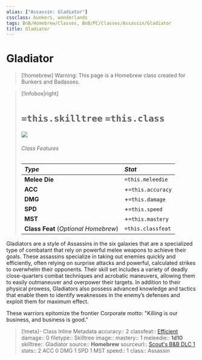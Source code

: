 ```yaml
---
alias: ["Assassin: Gladiator"]
cssclass: bunkers, wonderlands
tags: BnB/Homebrew/Classes, BnB/PC/Classes/Assassin/Gladiator
title: Gladiator
---
```


# Gladiator
>[!homebrew]
> Warning: This page is a Homebrew class created for Bunkers and Badasses.

>[!infobox|right]
>
># `=this.skilltree` `=this.class`
>
> ![](imageblahblah.jpg)
>
> ###### Class Features
>
> | ***Type*** | ***Stat*** |
> |:---|:---|
> | **Melee Die** | `=this.meleedie` |
> | **ACC** | +`=this.accuracy`|
> | **DMG** | +`=this.damage` |
> | **SPD** | +`=this.speed` |
> | **MST** | +`=this.mastery` |
> | **Class Feat** (*Optional Homebrew*) | `=this.classfeat` |
>

Gladiators are a style of Assassins in the six galaxies that are a specialized type of combatant that rely on powerful melee weapons to achieve their goals. These assassins specialize in taking out enemies quickly and efficiently, often relying on surprise attacks and powerful, calculated strikes to overwhelm their opponents. Their skill set includes a variety of deadly close-quarters combat techniques and acrobatic maneuvers, allowing them to easily outmaneuver and overpower their targets. In addition to their physical prowess, Gladiators also possess advanced knowledge and tactics that enable them to identify weaknesses in the enemy’s defenses and exploit them for maximum effect.

These warriors epitomize the frontier Corporate motto: "Killing is our business, and business is good."

>[!meta]- Class Inline Metadata
> accuracy:: 2
> classfeat:: [Efficient](../BNB_DLC_3/Class-Feats/Efficient.md)
> damage:: 0
> filetype:: Skilltree
> image::
> mastery:: 1
> meleedie:: **1d10**
> skilltree:: Gladiator
> source:: **Homebrew**
> sourceurl:: [Scout's B&B DLC 1](https://docs.google.com/document/d/1MLOgrWwcLNTnP9PuXrKiLImy7SUh4hXO8arVUAlmdp0/edit)
> stats:: 2 ACC 0 DMG 1 SPD 1 MST
> speed:: 1
> class:: Assassin

